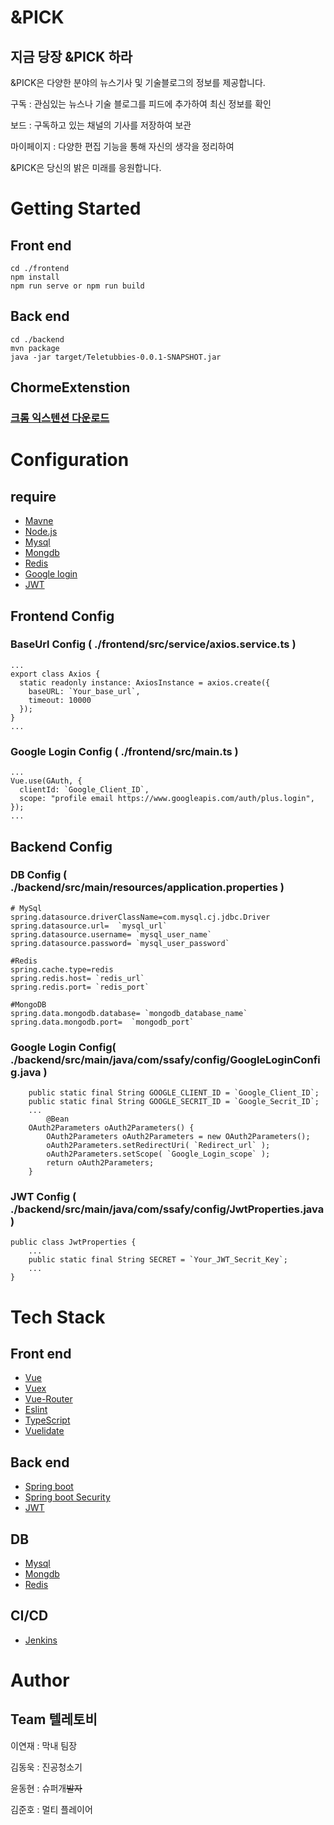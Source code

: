 # &PICK
## 지금 당장  &PICK 하라

&PICK은 다양한 분야의 뉴스기사 및 기술블로그의 정보를 제공합니다.  

구독 : 관심있는 뉴스나 기술 블로그를 피드에 추가하여 최신 정보를 확인

보드 : 구독하고 있는 채널의 기사를 저장하여 보관

마이페이지 : 다양한 편집 기능을 통해 자신의 생각을 정리하여 

&PICK은 당신의 밝은 미래를 응원합니다.


# Getting Started

## Front end
```
cd ./frontend
npm install
npm run serve or npm run build
```
## Back end
```
cd ./backend
mvn package
java -jar target/Teletubbies-0.0.1-SNAPSHOT.jar
```
## ChormeExtenstion
### [크롬 익스텐션 다운로드](https://chrome.google.com/webstore/detail/pickclipper/bggenjcdpkngebimckblkeeiciegaenk?utm_source=chrome-ntp-icon)

# Configuration

## require
- [Mavne](https://maven.apache.org/)
- [Node.js](https://nodejs.org/en/)
- [Mysql](https://www.mysql.com/)
- [Mongdb](https://www.mongodb.com/)
- [Redis](https://redis.io/)
- [Google login](https://developers.google.com/identity/sign-in/web)
- [JWT](https://jwt.io/)

## Frontend Config
### BaseUrl Config ( ./frontend/src/service/axios.service.ts )
```
...
export class Axios {
  static readonly instance: AxiosInstance = axios.create({
    baseURL: `Your_base_url`,
    timeout: 10000
  });
}
...
```

### Google Login Config ( ./frontend/src/main.ts )
```
...
Vue.use(GAuth, {
  clientId: `Google_Client_ID`,
  scope: "profile email https://www.googleapis.com/auth/plus.login",
});
...
```
## Backend Config

### DB Config ( ./backend/src/main/resources/application.properties )
```
# MySql
spring.datasource.driverClassName=com.mysql.cj.jdbc.Driver
spring.datasource.url=  `mysql_url`
spring.datasource.username= `mysql_user_name`
spring.datasource.password= `mysql_user_password`

#Redis
spring.cache.type=redis
spring.redis.host= `redis_url`
spring.redis.port= `redis_port`

#MongoDB
spring.data.mongodb.database= `mongodb_database_name`
spring.data.mongodb.port=  `mongodb_port`

```
### Google Login Config( ./backend/src/main/java/com/ssafy/config/GoogleLoginConfig.java )
```
	public static final String GOOGLE_CLIENT_ID = `Google_Client_ID`;
	public static final String GOOGLE_SECRIT_ID = `Google_Secrit_ID`;
    ...
    	@Bean
	OAuth2Parameters oAuth2Parameters() {
		OAuth2Parameters oAuth2Parameters = new OAuth2Parameters();
		oAuth2Parameters.setRedirectUri( `Redirect_url` );
		oAuth2Parameters.setScope( `Google_Login_scope` );
		return oAuth2Parameters;
	}

```
### JWT Config ( ./backend/src/main/java/com/ssafy/config/JwtProperties.java )
```
public class JwtProperties {
    ...
    public static final String SECRET = `Your_JWT_Secrit_Key`;
    ...
}
```

# Tech Stack
## Front end
- [Vue](https://vuejs.org/)
- [Vuex](https://vuex.vuejs.org/kr/)
- [Vue-Router](https://router.vuejs.org/kr/)
- [Eslint](https://eslint.org/)
- [TypeScript](https://www.typescriptlang.org/)
- [Vuelidate](https://vuelidate.js.org/)

## Back end
- [Spring boot](https://spring.io/projects/spring-boot)
- [Spring boot Security](https://spring.io/projects/spring-security-oauth)
- [JWT](https://jwt.io/)

## DB
- [Mysql](https://www.mysql.com/)
- [Mongdb](https://www.mongodb.com/)
- [Redis](https://redis.io/)

## CI/CD
- [Jenkins](https://www.jenkins.io/)



# Author

## Team 텔레토비
이연재 : 막내 팀장

김동욱 : 진공청소기

윤동현 : 슈퍼개~~발자~~

김준호 : 멀티 플레이어